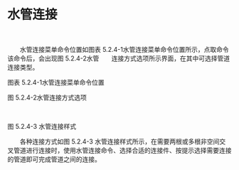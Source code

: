 # 水管连接
<br/>


&emsp;&emsp;水管连接菜单命令位置如图表 5.2.4-1水管连接菜单命令位置所示，点取命令该命令后，会出现图 5.2.4-2水管&emsp;&emsp;连接方式选项所示界面，在其中可选择管道连接类型。
<br/>




图表 5.2.4-1水管连接菜单命令位置
<br/>




图 5.2.4-2水管连接方式选项
   
 <br/>

 

  图 5.2.4-3 水管连接样式
<br/>


&emsp;&emsp;各种连接方式如图 5.2.4-3 水管连接样式所示，在需要两根或多根非空间交叉管道进行连接时，使用水管连接命令、选择合适的连接件、按提示选择需要连接的管道即可完成管道之间的连接。